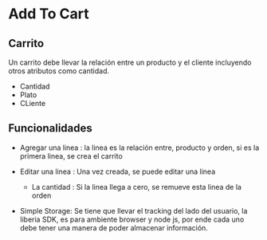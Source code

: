 # Add To Cart

## Carrito

Un carrito debe llevar la relación entre un producto y el cliente incluyendo otros
atributos como cantidad.

- Cantidad
- Plato
- CLiente

## Funcionalidades

- Agregar una linea : la linea es la relación entre, producto y orden, si es la primera linea, se crea el carrito
- Editar una linea : Una vez creada, se puede editar una linea

  - La cantidad : Si la linea llega a cero, se remueve esta linea de la orden

- Simple Storage: Se tiene que llevar el tracking del lado del usuario, la liberia SDK, es para ambiente browser y node js,
  por ende cada uno debe tener una manera de poder almacenar información.
